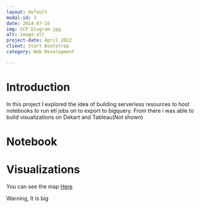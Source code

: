 ```yaml
---
layout: default
modal-id: 3
date: 2014-07-16
img: GCP Diagram.jpg
alt: image-alt
project-date: April 2022
client: Start Bootstrap
category: Web Development

---
```

# Introduction

In this project I explored the idea of building serverless resources to host notebooks to run etl jobs on to export to bigquery.
From there i was able to build visualizations on Dekart and Tableau(Not shown)

# Notebook 
 

# Visualizations 

You can see the map [Here](../img/portfolio/Accidents.html)

Warning, It is big